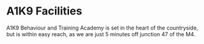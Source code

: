 # A1K9 Facilities

A1K9 Behaviour and Training Academy is set in the heart of the countryside, but is within easy reach, as we are just 5 minutes off junction 47 of the M4.
